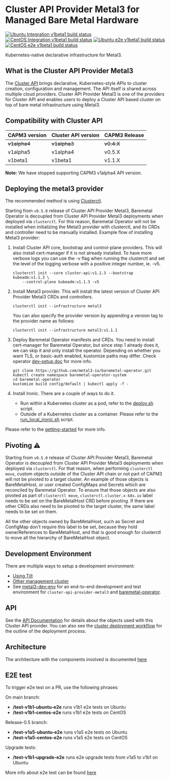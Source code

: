 # Cluster API Provider Metal3 for Managed Bare Metal Hardware

[![Ubuntu Integration v1beta1 build status](https://jenkins.nordix.org/view/Metal3/job/metal3_main_v1b1_integration_test_ubuntu/badge/icon?subject=Ubuntu%20Integration%20V1beta1)](https://jenkins.nordix.org/view/Metal3/job/metal3_main_v1b1_integration_test_ubuntu/)
[![CentOS Integration v1beta1 build status](https://jenkins.nordix.org/view/Metal3/job/metal3_main_v1b1_integration_test_centos/badge/icon?subject=CentOS%20Integration%20V1beta1)](https://jenkins.nordix.org/view/Metal3/job/metal3_main_v1b1_integration_test_centos/)
[![Ubuntu e2e v1beta1 build status](https://jenkins.nordix.org/view/Metal3%20Main/job/metal3_main_v1b1_e2e_test_ubuntu/badge/icon?subject=Ubuntu%20E2E%20V1beta1)](https://jenkins.nordix.org/view/Metal3%20Main/job/metal3_main_v1b1_e2e_test_ubuntu/)
[![CentOS e2e v1beta1 build status](https://jenkins.nordix.org/view/Metal3%20Main/job/metal3_main_v1b1_e2e_test_centos/badge/icon?subject=CentOS%20E2E%20V1beta1)](https://jenkins.nordix.org/view/Metal3%20Main/job/metal3_main_v1b1_e2e_test_centos/)

Kubernetes-native declarative infrastructure for Metal3.

## What is the Cluster API Provider Metal3

The [Cluster API](https://github.com/kubernetes-sigs/cluster-api/) brings declarative,
Kubernetes-style APIs to cluster creation, configuration and management. The API
itself is shared across multiple cloud providers. Cluster API Provider Metal3 is
one of the providers for Cluster API and enables users to deploy a Cluster API based
cluster on top of bare metal infrastructure using Metal3.

## Compatibility with Cluster API

| CAPM3 version | Cluster API version | CAPM3 Release |
|---------------|---------------------|---------------|
| ~~v1alpha4~~  | ~~v1alpha3~~        | ~~v0.4.X~~    |
| v1alpha5      | v1alpha4            | v0.5.X        |
| v1beta1       | v1beta1             | v1.1.X        |

**Note:** We have stopped supporting CAPM3 v1alpha4 API version.

## Deploying the metal3 provider

The recommended method is using
[Clusterctl](https://main.cluster-api.sigs.k8s.io/clusterctl/overview.html).

Starting from `v0.5.0` release of Cluster API Provider Metal3, Baremetal Operator is decoupled
from Cluster API Provider Metal3 deployments when deployed via `clusterctl`. For this reason,
Baremetal Operator will not be installed when initializing the Metal3 provider with clusterctl,
and its CRDs and controller need to be manually installed. Example flow of installing Metal3
provider:

1. Install Cluster API core, bootstrap and control-plane providers. This will also install
  cert-manager if it is not already installed. To have more verbose logs you can use the -v flag
  when running the clusterctl and set the level of the logging verbose with a positive integer number, ie. -v5.

    ```shell
    clusterctl init --core cluster-api:v1.1.3 --bootstrap kubeadm:v1.1.3 \
        --control-plane kubeadm:v1.1.3 -v5
    ```

1. Install Metal3 provider. This will install the latest version of Cluster API Provider Metal3 CRDs and controllers.

    ```shell
    clusterctl init --infrastructure metal3
    ```

    You can also specify the provider version by appending a version tag to the provider name as follows:

    ```shell
    clusterctl init --infrastructure metal3:v1.1.1
    ```

1. Deploy Baremetal Operator manifests and CRDs. You need to install cert-manager for Baremetal Operator,
  but since step 1 already does it, we can skip it and only install the operator. Depending on
  whether you want TLS, or basic-auth enabled, kustomize paths may differ. Check operator [dev-setup doc](https://github.com/metal3-io/baremetal-operator/blob/main/docs/dev-setup.md)
  for more info.

    ```shell
    git clone https://github.com/metal3-io/baremetal-operator.git
    kubectl create namespace baremetal-operator-system
    cd baremetal-operator
    kustomize build config/default | kubectl apply -f -
    ```

1. Install Ironic. There are a couple of ways to do it.
    - Run within a Kubernetes cluster as a pod, refer to the [deploy.sh](https://github.com/metal3-io/baremetal-operator/blob/main/tools/deploy.sh)
      script.
    - Outside of a Kubernetes cluster as a container. Please refer to the [run_local_ironic.sh](https://github.com/metal3-io/baremetal-operator/blob/main/tools/run_local_ironic.sh) script.

Please refer to the [getting-started](docs/getting-started.md) for more info.

## Pivoting ⚠️

Starting from `v0.5.0` release of Cluster API Provider Metal3, Baremetal Operator is decoupled
from Cluster API Provider Metal3 deployments when deployed via `clusterctl`. For that reason,
when performing `clusterctl move`, custom objects outside of the Cluster API chain or not part
of CAPM3 will not be pivoted to a target cluster. An example of those objects is BareMetalHost, or
user created ConfigMaps and Secrets which are reconciled by Baremetal Operator. To ensure that those objects are
also pivoted as part of `clusterctl move`, `clusterctl.cluster.x-k8s.io` label needs to be set
on the BareMetalHost CRD before pivoting. If there are other CRDs also need to be pivoted to the
target cluster, the same label needs to be set on them.

All the other objects owned by BareMetalHost, such as Secret and ConfigMap don't require this
label to be set, because they hold ownerReferences to BareMetalHost, and that is good enough
for clusterctl to move all the hierarchy of BareMetalHost object.

## Development Environment

There are multiple ways to setup a development environment:

- [Using Tilt](docs/dev-setup.md#tilt-development-environment)
- [Other management cluster](docs/dev-setup.md#development-using-Kind-or-Minikube)
- See [metal3-dev-env](https://github.com/metal3-io/metal3-dev-env) for an
  end-to-end development and test environment for
  `cluster-api-provider-metal3` and
  [baremetal-operator](https://github.com/metal3-io/baremetal-operator).

## API

See the [API Documentation](docs/api.md) for details about the objects used with
this Cluster API provider. You can also see the [cluster deployment
workflow](docs/deployment_workflow.md) for the outline of the
deployment process.

## Architecture

The architecture with the components involved is documented [here](docs/architecture.md)

## E2E test

To trigger e2e test on a PR, use the following phrases:

On main branch:

- **/test-v1b1-ubuntu-e2e** runs v1b1 e2e tests on Ubuntu
- **/test-v1b1-centos-e2e** runs v1b1 e2e tests on CentOS

Release-0.5 branch:

- **/test-v1a5-ubuntu-e2e** runs v1a5 e2e tests on Ubuntu
- **/test-v1a5-centos-e2e** runs v1a5 e2e tests on CentOS

Upgrade tests:

- **/test-v1b1-upgrade-e2e** runs e2e upgrade tests from v1a5 to v1b1 on Ubuntu

More info about e2e test can be found [here](docs/e2e-test.md)
